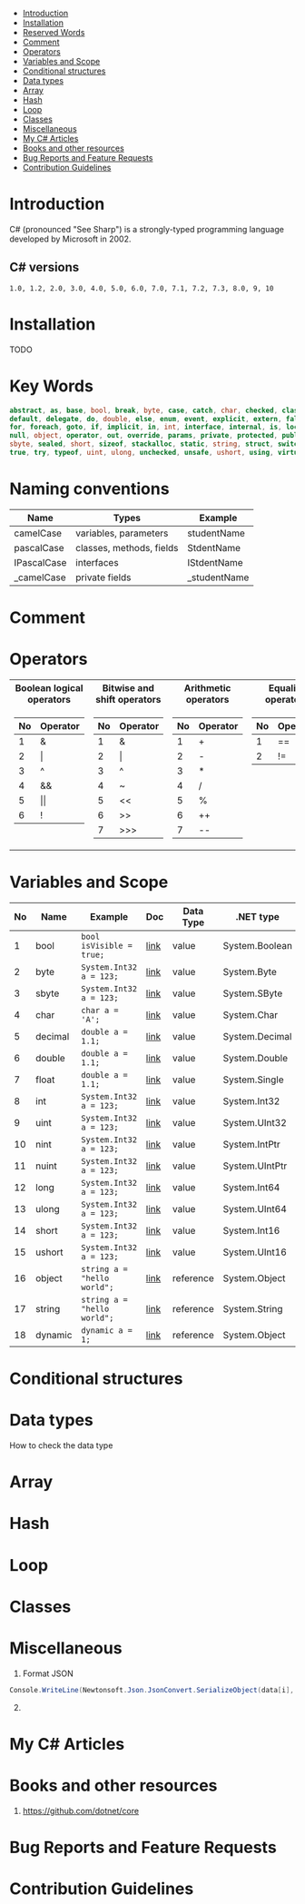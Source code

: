 - [Introduction](#introduction)
- [Installation](#installation)
- [Reserved Words](#reserved-words)
- [Comment](#comment)
- [Operators](#operators)
- [Variables and Scope](#variables-and-scope)
- [Conditional structures](#conditional-structures)
- [Data types](#data-types)
- [Array](#array)
- [Hash](#hash)
- [Loop](#loop)
- [Classes](#classes)
- [Miscellaneous](#miscellaneous)
- [My C# Articles](#my-c%23-articles)
- [Books and other resources](#books-and-other-resources)
- [Bug Reports and Feature Requests](#bug-reports-and-feature-requests)
- [Contribution Guidelines](#contribution-guidelines)

# Introduction

C# (pronounced "See Sharp") is a strongly-typed programming language developed by Microsoft in 2002. 

## C# versions

```
1.0, 1.2, 2.0, 3.0, 4.0, 5.0, 6.0, 7.0, 7.1, 7.2, 7.3, 8.0, 9, 10
```

# Installation

TODO


# Key Words

```cs
abstract, as, base, bool, break, byte, case, catch, char, checked, class, const, continue, decimal,
default, delegate, do, double, else, enum, event, explicit, extern, false, finally, fixed, float,
for, foreach, goto, if, implicit, in, int, interface, internal, is, lock, long, namespace, new,
null, object, operator, out, override, params, private, protected, public, readonly, ref, return,
sbyte, sealed, short, sizeof, stackalloc, static, string, struct, switch, this, throw,
true, try, typeof, uint, ulong, unchecked, unsafe, ushort, using, virtual, void, volatile, while
```

# Naming conventions


|   Name     |  Types |     Example         |
|------|------|------|
|  camelCase      |   variables, parameters     | studentName |
|  pascalCase      |   classes, methods, fields          |  StdentName | 
|  IPascalCase      |  interfaces      | IStdentName  |
| \_camelCase   |   private fields      |   \_studentName | 


# Comment


# Operators


<table>
<tr>
<th>Boolean logical operators</th>
<th>Bitwise and shift operators</th>
<th>Arithmetic operators</th>
<th>Equality operators</th>
<th>Comparison operators</th>
</tr>
<tr>

<td valign="top">

| No  | Operator |
| --- | -------- |
| 1   | &|
| 2   |  \|       |
| 3   | ^ |
| 4   | &&       |
| 5   | \|\|     |
| 6   | !        |

</td>

<td valign="top">

| No  | Operator |
| --- | -------- |
| 1   | &        |
| 2   | \|       |
| 3   | ^        |
| 4   | ~        |
| 5   | <<       |
| 6   | >>       |
| 7   | >>>       |

</td>

<td valign="top">

| No  | Operator |
| --- | -------- |
| 1   | +        |
| 2   | -        |
| 3   | \*       |
| 4   | /        |
| 5   | %        |
| 6   | \+\+     |
| 7   | \-\-     |

</td>

<td valign="top">

| No  | Operator |
| --- | -------- |
| 1   | ==        |
| 2   | !=       |


</td>

<td valign="top">

| No  | Operator |
| --- | -------- |
| 1   | >        |
| 2   | <        |
| 3   | >=       |
| 4   | <=       |


</td>

</tr></table>




# Variables and Scope

| No | Name    | Example                     | Doc                                                                                                                       | Data Type | .NET type      |
|----|---------|-----------------------------|---------------------------------------------------------------------------------------------------------------------------|-----------|----------------|
| 1  | bool    | `bool isVisible = true;`    | [link](https://learn.microsoft.com/en-us/dotnet/csharp/language-reference/builtin-types/bool)                             | value     | System.Boolean |
| 2  | byte    | `System.Int32 a = 123;`     | [link](https://learn.microsoft.com/en-us/dotnet/csharp/language-reference/builtin-types/integral-numeric-types)           | value     | System.Byte    |
| 3  | sbyte   | `System.Int32 a = 123;`     | [link](https://learn.microsoft.com/en-us/dotnet/csharp/language-reference/builtin-types/integral-numeric-types)           | value     | System.SByte   |
| 4  | char    | `char a = 'A';`             | [link](https://learn.microsoft.com/en-us/dotnet/csharp/language-reference/builtin-types/char)                             | value     | System.Char    |
| 5  | decimal | `double a = 1.1;`           | [link](https://learn.microsoft.com/en-us/dotnet/csharp/language-reference/builtin-types/floating-point-numeric-types)     | value     | System.Decimal |
| 6  | double  | `double a = 1.1;`           | [link](https://learn.microsoft.com/en-us/dotnet/csharp/language-reference/builtin-types/floating-point-numeric-types)     | value     | System.Double  |
| 7  | float   | `double a = 1.1;`           | [link](https://learn.microsoft.com/en-us/dotnet/csharp/language-reference/builtin-types/floating-point-numeric-types)     | value     | System.Single  |
| 8  | int     | `System.Int32 a = 123;`     | [link](https://learn.microsoft.com/en-us/dotnet/csharp/language-reference/auiltin-types/integral-numeric-types)           | value     | System.Int32   |
| 9  | uint    | `System.Int32 a = 123;`     | [link](https://learn.microsoft.com/en-us/dotnet/csharp/language-reference/auiltin-types/integral-numeric-types)           | value     | System.UInt32  |
| 10 | nint    | `System.Int32 a = 123;`     | [link](https://learn.microsoft.com/en-us/dotnet/csharp/language-reference/auiltin-types/integral-numeric-types)           | value     | System.IntPtr  |
| 11 | nuint   | `System.Int32 a = 123;`     | [link](https://learn.microsoft.com/en-us/dotnet/csharp/language-reference/auiltin-types/integral-numeric-types)           | value     | System.UIntPtr |
| 12 | long    | `System.Int32 a = 123;`     | [link](https://learn.microsoft.com/en-us/dotnet/csharp/language-reference/auiltin-types/integral-numeric-types)           | value     | System.Int64   |
| 13 | ulong   | `System.Int32 a = 123;`     | [link](https://learn.microsoft.com/en-us/dotnet/csharp/language-reference/auiltin-types/integral-numeric-types)           | value     | System.UInt64  |
| 14 | short   | `System.Int32 a = 123;`     | [link](https://learn.microsoft.com/en-us/dotnet/csharp/language-reference/auiltin-types/integral-numeric-types)           | value     | System.Int16   |
| 15 | ushort  | `System.Int32 a = 123;`     | [link](https://learn.microsoft.com/en-us/dotnet/csharp/language-reference/builtin-types/integral-numeric-types)           | value     | System.UInt16  |
| 16 | object  | `string a = "hello world";` | [link](https://learn.microsoft.com/en-us/dotnet/csharp/language-reference/builtin-types/reference-types#the-object-type)  | reference     | System.Object  |
| 17 | string  | `string a = "hello world";` | [link](https://learn.microsoft.com/en-us/dotnet/csharp/language-reference/builtin-types/reference-types#the-string-type)  | reference     | System.String  |
| 18 | dynamic | `dynamic a = 1;`            | [link](https://learn.microsoft.com/en-us/dotnet/csharp/language-reference/builtin-types/reference-types#the-dynamic-type) | reference     | System.Object  |




# Conditional structures

# Data types

How to check the data type

# Array

# Hash

# Loop

# Classes

# Miscellaneous

1. Format JSON

```csharp
Console.WriteLine(Newtonsoft.Json.JsonConvert.SerializeObject(data[i], Newtonsoft.Json.Formatting.Indented));
```

2.

# My C# Articles

# Books and other resources
1. https://github.com/dotnet/core

# Bug Reports and Feature Requests

# Contribution Guidelines
